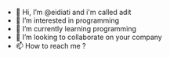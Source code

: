 - 👋 Hi, I’m @eidiati and i'm called adit
- 👀 I’m interested in programming
- 🌱 I’m currently learning programming
- 💞️ I’m looking to collaborate on your company
- 📫 How to reach me ? 

<!---
eidiati/eidiati is a ✨ special ✨ repository because its `README.md` (this file) appears on your GitHub profile.
You can click the Preview link to take a look at your changes.
--->
